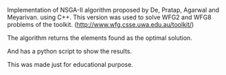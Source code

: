 Implementation of NSGA-II algorithm proposed by De, Pratap, Agarwal and Meyarivan.
using C++. 
This version was used to solve WFG2 and WFG8 problems of the toolkit. (http://www.wfg.csse.uwa.edu.au/toolkit/)

The algorithm returns the elements found as the optimal solution. 

And has a python script to show the results.




This was made just for educational purpose.

